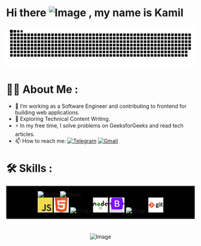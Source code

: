 # Hi there   <img src="https://camo.githubusercontent.com/0c732027af8a28d138e3698181f7be7c9b97d443b4beb9c7ce8ec4cffc6b4767/68747470733a2f2f6d656469612e67697068792e636f6d2f6d656469612f6876524a434c467a6361737252346961377a2f67697068792e676966" alt="Image" style="width: 3%;" /> , my name is Kamil
![](https://raw.githubusercontent.com/1999AZZAR/1999AZZAR/readme/resources/img/grid-snake.svg)




# 👩‍💻 About Me :

- 🔭 I’m working as a Software Engineer and contributing to frontend for building web applications.
- 🌱  Exploring Technical Content Writing.
- ⚡  In my free time, I solve problems on GeeksforGeeks and read tech articles.
- 📫 How to reach me: [<img src='https://img.shields.io/badge/-Sadigov-blue?style=flat&logo=Telegram&logoColor=white' alt='Telegram' height='20'>](https://t.me/Sadigov26)  [<img src='https://img.shields.io/badge/-sadigovkamil2%40gmail.com-red?style=for-the-badge&logo=gmail&logoColor=white' alt='Gmail' height='20'>](mailto:sadigovkamil2@gmail.com) 
# 🛠️ Skills :
<div style="background-color: black; display: flex;
    align-items: center;
    justify-content: center; ">

<img src="https://cdn1.iconfinder.com/data/icons/programing-development-8/24/react_logo-512.png" alt="Image"
            style="width: 40px; height: 40px; " />
<img src="https://raw.githubusercontent.com/reduxjs/redux/master/logo/logo.png" alt="Image"
            style="width: 40px; height: 40px; " />  
        <img src="https://github.com/devicons/devicon/raw/master/icons/javascript/javascript-original.svg" alt="Image"
           style="width: 40px; height: 40px; " />
        <img src="https://github.com/devicons/devicon/raw/master/icons/html5/html5-original.svg" alt="Image"
            style="width: 40px; height: 40px; " />
        <img src="https://w7.pngwing.com/pngs/224/77/png-transparent-website-web-internet-css-style-css3-technology-social-media-logos-i-flat-colorful-icon.png" alt="Image"
            style="width: 40px; height: 40px; " />
            <img src="https://github.com/devicons/devicon/raw/master/icons/nodejs/nodejs-original-wordmark.svg" alt="Image"
            style="width: 40px; height: 40px; " />
        <img src="https://github.com/devicons/devicon/raw/master/icons/bootstrap/bootstrap-original-wordmark.svg"
            alt="Image" style="width: 40px; height: 40px; " />
        <img src="https://cdn.iconscout.com/icon/free/png-256/free-typescript-3521774-2945272.png?f=webp"
            alt="Image" style="width: 40px; height: 40px; border-radius: 3px;" />
        <img src="https://github.com/devicons/devicon/raw/master/icons/git/git-original-wordmark.svg" alt="Image"
            style="width: 40px; height: 40px;" />
</div>

# 
<div align="center">
  <img src="https://camo.githubusercontent.com/d26893d99fe76f99fcf7d36e586ad8a0133c131fd4b101fe56494105b4238549/68747470733a2f2f6d656469612e67697068792e636f6d2f6d656469612f645765734263544c61766b5a754733354d492f67697068792e676966" alt="Image" style="width: 60%;" />
</div>

 

 


